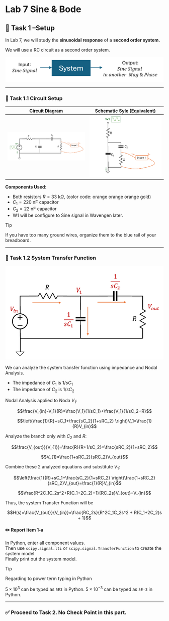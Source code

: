 # Lab 7 Sine & Bode

## :dart: Task 1 –Setup


In Lab 7, we will study the **sinusoidal response** of a **second order system.**

We will use a RC circuit as a second order system.

<img src="Pic/systemview.png" width="600"> 

---
### 📌 Task 1.1 Circuit Setup

| **Circuit Diagram** | **Schematic Syle (Equivalent)** |
|---------------------|------------------------------|
| <img src="Pic/RC1.png" width="400"> | <img src="Pic/RC2.png" width="350"> |

**Components Used:**
- Both resistors $R = 33~\mathrm{k}\Omega$, (color code: orange orange orange gold)
- $C_1 = 220~\mathrm{nF}$ capacitor
- $C_2 = 22~\mathrm{nF}$ capacitor
- W1 will be configure to Sine signal in Wavengen later.
  
> [!TIP]
> If you have too many ground wires, organize them to the blue rail of your breadboard.

---
### 📌 Task 1.2 System Transfer Function

<img src="Pic/nodal_imp.png" width="600"> 

We can analyze the system transfer function using impedance and Nodal Analysis.

- The impedance of $C_1$ is $1/sC_1$
- The impedance of $C_2$ is $1/sC_2$

Nodal Analysis applied to Noda $V_1$:

$$\frac{V_{in}-V_1}{R}=\frac{V_1}{1/sC_1}+\frac{V_1}{1/sC_2+R}$$

$$\left(\frac{1}{R}+sC_1+\frac{sC_2}{1+sRC_2} \right)V_1=\frac{1}{R}V_{in}$$

Analyze the branch only with $C_2$ and $R$:

$$\frac{V_{out}}{V_{1}}=\frac{R}{R+1/sC_2}=\frac{sRC_2}{1+sRC_2}$$

$$V_{1}=\frac{1+sRC_2}{sRC_2}V_{out}$$

Combine these 2 analyzed equations and substitute $V_1$:

$$\left(\frac{1}{R}+sC_1+\frac{sC_2}{1+sRC_2} \right)\frac{1+sRC_2}{sRC_2}V_{out}=\frac{1}{R}V_{in}$$

$$\frac{R^2C_1C_2s^2+R(C_1+2C_2)+1}{RC_2s}V_{out}=V_{in}$$

Thus, the system Transfer Function will be

$$H(s)=\frac{V_{out}}{V_{in}}=\frac{RC_2s}{R^2C_1C_2s^2 + R(C_1+2C_2)s + 1}$$

#### :pencil2:  Report Item 1-a

In Python, enter all component values.<br> Then use `scipy.signal.lti` or `scipy.signal.TransferFunction` to create the system model.<br> Finally print out the system model.



> [!TIP]
> Regarding to power term typing in Python
> 
> $5\times10^3$ can be typed as `5E3` in Python. $5\times10^{-3}$ can be typed as `5E-3` in Python. 

---------

### ✅ Proceed to Task 2. No Check Point in this part.




